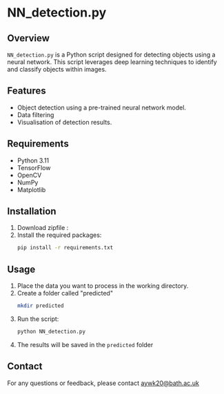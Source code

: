# NN_detection.py

## Overview
`NN_detection.py` is a Python script designed for detecting objects using a neural network. This script leverages deep learning techniques to identify and classify objects within images.

## Features
- Object detection using a pre-trained neural network model.
- Data filtering
- Visualisation of detection results.

## Requirements
- Python 3.11
- TensorFlow
- OpenCV
- NumPy
- Matplotlib

## Installation
1. Download zipfile :
2. Install the required packages:
    ```sh
    pip install -r requirements.txt
    ```

## Usage
1. Place the data you want to process in the working directory.
2. Create a folder called "predicted"
    ```sh
    mkdir predicted
    ```
2. Run the script:
    ```sh
    python NN_detection.py
    ```
3. The results will be saved in the `predicted` folder

## Contact
For any questions or feedback, please contact aywk20@bath.ac.uk
